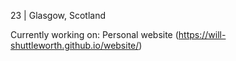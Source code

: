 23 | Glasgow, Scotland

Currently working on: Personal website (https://will-shuttleworth.github.io/website/)
